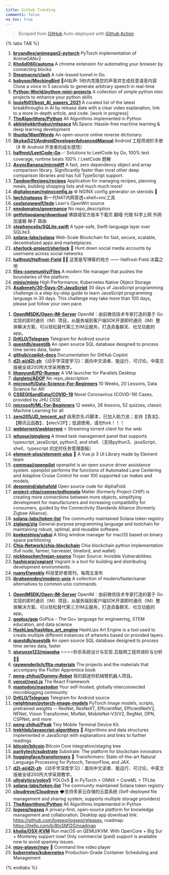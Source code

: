 ```yaml
---
title: Github Trending
comments: false
no_toc: true
---
```


> Scraped from [GitHub](https://github.com/trending)
Auto-deployed with [Github Action](https://docs.github.com/en/actions)

{% tabs TAB %}
<!-- tab Daily -->
1. [**bryandlee/animegan2-pytorch**](https://github.com/bryandlee/animegan2-pytorch)
PyTorch implementation of AnimeGANv2
2. [**Kholid060/automa**](https://github.com/Kholid060/automa)
A chrome extension for automating your browser by connecting blocks
3. [**Dreamacro/clash**](https://github.com/Dreamacro/clash)
A rule-based tunnel in Go.
4. [**babysor/MockingBird**](https://github.com/babysor/MockingBird)
🚀AI拟声: 5秒内克隆您的声音并生成任意语音内容 Clone a voice in 5 seconds to generate arbitrary speech in real-time
5. [**Python-World/python-mini-projects**](https://github.com/Python-World/python-mini-projects)
A collection of simple python mini projects to enhance your python skills
6. [**louisfb01/best_AI_papers_2021**](https://github.com/louisfb01/best_AI_papers_2021)
A curated list of the latest breakthroughs in AI by release date with a clear video explanation, link to a more in-depth article, and code. [work in progress]
7. [**TheAlgorithms/Python**](https://github.com/TheAlgorithms/Python)
All Algorithms implemented in Python
8. [**abhishekkrthakur/mlspace**](https://github.com/abhishekkrthakur/mlspace)
MLSpace: Hassle-free machine learning & deep learning development
9. [**thunlp/WantWords**](https://github.com/thunlp/WantWords)
An open-source online reverse dictionary.
10. [**Skykai521/AndroidDeveloperAdvancedManual**](https://github.com/Skykai521/AndroidDeveloperAdvancedManual)
Android 工程师进阶手册（8 年 Android 开发者的成长感悟）
11. [**halfrost/LeetCode-Go**](https://github.com/halfrost/LeetCode-Go)
✅ Solutions to LeetCode by Go, 100% test coverage, runtime beats 100% / LeetCode 题解
12. [**AsyncBanana/microdiff**](https://github.com/AsyncBanana/microdiff)
A fast, zero dependency object and array comparison library. Significantly faster than most other deep comparison libraries and has full TypeScript support.
13. [**TandoorRecipes/recipes**](https://github.com/TandoorRecipes/recipes)
Application for managing recipes, planning meals, building shopping lists and much much more!
14. [**digitalocean/nginxconfig.io**](https://github.com/digitalocean/nginxconfig.io)
⚙️ NGINX config generator on steroids 💉
15. [**lwch/natpass**](https://github.com/lwch/natpass)
新一代NAT内网穿透+shell+vnc工具
16. [**coolsnowwolf/lede**](https://github.com/coolsnowwolf/lede)
Lean's OpenWrt source
17. [**ensdomains/governance**](https://github.com/ensdomains/governance)
No repo_description
18. [**getfotiaoqiang/download**](https://github.com/getfotiaoqiang/download)
佛跳墙官方版本下载页 翻墙 代理 科学上网 外网 加速器 梯子 路由
19. [**stephencelis/SQLite.swift**](https://github.com/stephencelis/SQLite.swift)
A type-safe, Swift-language layer over SQLite3.
20. [**solana-labs/solana**](https://github.com/solana-labs/solana)
Web-Scale Blockchain for fast, secure, scalable, decentralized apps and marketplaces.
21. [**sherlock-project/sherlock**](https://github.com/sherlock-project/sherlock)
🔎 Hunt down social media accounts by username across social networks
22. [**halfrost/Halfrost-Field**](https://github.com/halfrost/Halfrost-Field)
✍🏻 这里是写博客的地方 —— Halfrost-Field 冰霜之地
23. [**files-community/Files**](https://github.com/files-community/Files)
A modern file manager that pushes the boundaries of the platform.
24. [**minio/minio**](https://github.com/minio/minio)
High Performance, Kubernetes Native Object Storage
25. [**Asabeneh/30-Days-Of-JavaScript**](https://github.com/Asabeneh/30-Days-Of-JavaScript)
30 days of JavaScript programming challenge is a step-by-step guide to learn JavaScript programming language in 30 days. This challenge may take more than 100 days, please just follow your own pace.
<!-- endtab -->
<!-- tab Weekly -->
1. [**OpenIMSDK/Open-IM-Server**](https://github.com/OpenIMSDK/Open-IM-Server)
OpenIM：由前微信技术专家打造的基于 Go 实现的即时通讯（IM）项目，从服务端到客户端SDK开源即时通讯（IM）整体解决方案，可以轻松替代第三方IM云服务，打造具备聊天、社交功能的app。
2. [**DrKLO/Telegram**](https://github.com/DrKLO/Telegram)
Telegram for Android source
3. [**questdb/questdb**](https://github.com/questdb/questdb)
An open source SQL database designed to process time series data, faster
4. [**github/copilot-docs**](https://github.com/github/copilot-docs)
Documentation for GitHub Copilot
5. [**d2l-ai/d2l-zh**](https://github.com/d2l-ai/d2l-zh)
《动手学深度学习》：面向中文读者、能运行、可讨论。中英文版被全球200所大学采用教学。
6. [**lihaoyun6/PD-Runner**](https://github.com/lihaoyun6/PD-Runner)
A VM launcher for Parallels Desktop
7. [**darglein/ADOP**](https://github.com/darglein/ADOP)
No repo_description
8. [**microsoft/Data-Science-For-Beginners**](https://github.com/microsoft/Data-Science-For-Beginners)
10 Weeks, 20 Lessons, Data Science for All!
9. [**CSSEGISandData/COVID-19**](https://github.com/CSSEGISandData/COVID-19)
Novel Coronavirus (COVID-19) Cases, provided by JHU CSSE
10. [**microsoft/ML-For-Beginners**](https://github.com/microsoft/ML-For-Beginners)
12 weeks, 26 lessons, 52 quizzes, classic Machine Learning for all
11. [**zero205/JD_tencent_scf**](https://github.com/zero205/JD_tencent_scf)
自用京东JS脚本，已加入助力池；支持【青龙】、【腾讯云函数】、【elecV2P】；低调使用，请勿fork！！！
12. [**webtorrent/webtorrent**](https://github.com/webtorrent/webtorrent)
⚡️ Streaming torrent client for the web
13. [**whyour/qinglong**](https://github.com/whyour/qinglong)
A timed task management panel that supports typescript, javaScript, python3, and shell.（支持python3、javaScript、shell、typescript 的定时任务管理面板）
14. [**element-plus/element-plus**](https://github.com/element-plus/element-plus)
🎉 A Vue.js 3 UI Library made by Element team
15. [**commaai/openpilot**](https://github.com/commaai/openpilot)
openpilot is an open source driver assistance system. openpilot performs the functions of Automated Lane Centering and Adaptive Cruise Control for over 100 supported car makes and models.
16. [**deepmind/alphafold**](https://github.com/deepmind/alphafold)
Open source code for AlphaFold.
17. [**project-chip/connectedhomeip**](https://github.com/project-chip/connectedhomeip)
Matter (formerly Project CHIP) is creating more connections between more objects, simplifying development for manufacturers and increasing compatibility for consumers, guided by the Connectivity Standards Alliance (formerly Zigbee Alliance).
18. [**solana-labs/token-list**](https://github.com/solana-labs/token-list)
The community maintained Solana token registry
19. [**ziglang/zig**](https://github.com/ziglang/zig)
General-purpose programming language and toolchain for maintaining robust, optimal, and reusable software.
20. [**koekeishiya/yabai**](https://github.com/koekeishiya/yabai)
A tiling window manager for macOS based on binary space partitioning
21. [**Chia-Network/chia-blockchain**](https://github.com/Chia-Network/chia-blockchain)
Chia blockchain python implementation (full node, farmer, harvester, timelord, and wallet)
22. [**nickboucher/trojan-source**](https://github.com/nickboucher/trojan-source)
Trojan Source: Invisible Vulnerabilities
23. [**hashicorp/vagrant**](https://github.com/hashicorp/vagrant)
Vagrant is a tool for building and distributing development environments.
24. [**ruanyf/weekly**](https://github.com/ruanyf/weekly)
科技爱好者周刊，每周五发布
25. [**ibraheemdev/modern-unix**](https://github.com/ibraheemdev/modern-unix)
A collection of modern/faster/saner alternatives to common unix commands.
<!-- endtab -->
<!-- tab Monthly -->
1. [**OpenIMSDK/Open-IM-Server**](https://github.com/OpenIMSDK/Open-IM-Server)
OpenIM：由前微信技术专家打造的基于 Go 实现的即时通讯（IM）项目，从服务端到客户端SDK开源即时通讯（IM）整体解决方案，可以轻松替代第三方IM云服务，打造具备聊天、社交功能的app。
2. [**goplus/gop**](https://github.com/goplus/gop)
GoPlus - The Go+ language for engineering, STEM education, and data science
3. [**HashLips/hashlips_art_engine**](https://github.com/HashLips/hashlips_art_engine)
HashLips Art Engine is a tool used to create multiple different instances of artworks based on provided layers.
4. [**questdb/questdb**](https://github.com/questdb/questdb)
An open source SQL database designed to process time series data, faster
5. [**qiurunze123/miaosha**](https://github.com/qiurunze123/miaosha)
⭐⭐⭐⭐秒杀系统设计与实现.互联网工程师进阶与分析🙋🐓
6. [**raywenderlich/flta-materials**](https://github.com/raywenderlich/flta-materials)
The projects and the materials that accompany the Flutter Apprentice book
7. [**peng-zhihui/Dummy-Robot**](https://github.com/peng-zhihui/Dummy-Robot)
我的超迷你机械臂机器人项目。
8. [**vercel/next.js**](https://github.com/vercel/next.js)
The React Framework
9. [**mastodon/mastodon**](https://github.com/mastodon/mastodon)
Your self-hosted, globally interconnected microblogging community
10. [**DrKLO/Telegram**](https://github.com/DrKLO/Telegram)
Telegram for Android source
11. [**rwightman/pytorch-image-models**](https://github.com/rwightman/pytorch-image-models)
PyTorch image models, scripts, pretrained weights -- ResNet, ResNeXT, EfficientNet, EfficientNetV2, NFNet, Vision Transformer, MixNet, MobileNet-V3/V2, RegNet, DPN, CSPNet, and more
12. [**peng-zhihui/Peak**](https://github.com/peng-zhihui/Peak)
Tiny Mobile Terminal Device Kit.
13. [**trekhleb/javascript-algorithms**](https://github.com/trekhleb/javascript-algorithms)
📝 Algorithms and data structures implemented in JavaScript with explanations and links to further readings
14. [**bitcoin/bitcoin**](https://github.com/bitcoin/bitcoin)
Bitcoin Core integration/staging tree
15. [**paritytech/substrate**](https://github.com/paritytech/substrate)
Substrate: The platform for blockchain innovators
16. [**huggingface/transformers**](https://github.com/huggingface/transformers)
🤗 Transformers: State-of-the-art Natural Language Processing for Pytorch, TensorFlow, and JAX.
17. [**d2l-ai/d2l-zh**](https://github.com/d2l-ai/d2l-zh)
《动手学深度学习》：面向中文读者、能运行、可讨论。中英文版被全球200所大学采用教学。
18. [**ultralytics/yolov5**](https://github.com/ultralytics/yolov5)
YOLOv5 🚀 in PyTorch > ONNX > CoreML > TFLite
19. [**solana-labs/token-list**](https://github.com/solana-labs/token-list)
The community maintained Solana token registry
20. [**cloudreve/Cloudreve**](https://github.com/cloudreve/Cloudreve)
🌩支持多家云存储的云盘系统 (Self-deployed file management and sharing system, supports multiple storage providers)
21. [**TheAlgorithms/Python**](https://github.com/TheAlgorithms/Python)
All Algorithms implemented in Python
22. [**logseq/logseq**](https://github.com/logseq/logseq)
A privacy-first, open-source platform for knowledge management and collaboration. Desktop app download link: https://github.com/logseq/logseq/releases, roadmap: https://trello.com/b/8txSM12G/roadmap
23. [**kholia/OSX-KVM**](https://github.com/kholia/OSX-KVM)
Run macOS on QEMU/KVM. With OpenCore + Big Sur + Monterey support now! Only commercial (paid) support is available now to avoid spammy issues.
24. [**mpv-player/mpv**](https://github.com/mpv-player/mpv)
🎥 Command line video player
25. [**kubernetes/kubernetes**](https://github.com/kubernetes/kubernetes)
Production-Grade Container Scheduling and Management
<!-- endtab -->
{% endtabs %}
